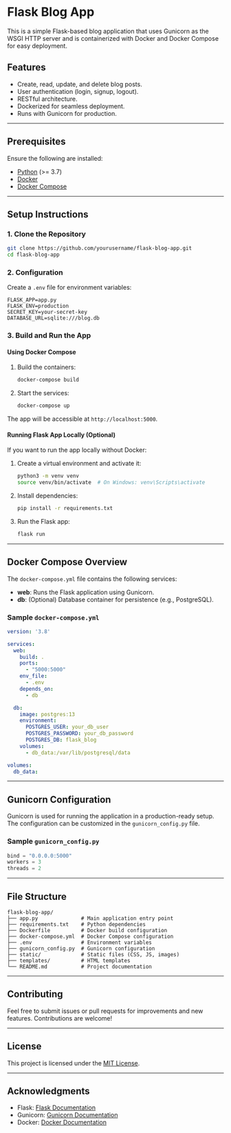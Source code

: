 # Flask Blog App

This is a simple Flask-based blog application that uses Gunicorn as the WSGI HTTP server and is containerized with Docker and Docker Compose for easy deployment.

## Features
- Create, read, update, and delete blog posts.
- User authentication (login, signup, logout).
- RESTful architecture.
- Dockerized for seamless deployment.
- Runs with Gunicorn for production.

---

## Prerequisites

Ensure the following are installed:

- [Python](https://www.python.org/) (>= 3.7)
- [Docker](https://www.docker.com/)
- [Docker Compose](https://docs.docker.com/compose/)

---

## Setup Instructions

### 1. Clone the Repository
```bash
git clone https://github.com/yourusername/flask-blog-app.git
cd flask-blog-app
```

### 2. Configuration
Create a `.env` file for environment variables:
```env
FLASK_APP=app.py
FLASK_ENV=production
SECRET_KEY=your-secret-key
DATABASE_URL=sqlite:///blog.db
```

### 3. Build and Run the App

#### Using Docker Compose
1. Build the containers:
   ```bash
   docker-compose build
   ```

2. Start the services:
   ```bash
   docker-compose up
   ```

The app will be accessible at `http://localhost:5000`.

#### Running Flask App Locally (Optional)
If you want to run the app locally without Docker:

1. Create a virtual environment and activate it:
   ```bash
   python3 -m venv venv
   source venv/bin/activate  # On Windows: venv\Scripts\activate
   ```

2. Install dependencies:
   ```bash
   pip install -r requirements.txt
   ```

3. Run the Flask app:
   ```bash
   flask run
   ```

---

## Docker Compose Overview

The `docker-compose.yml` file contains the following services:

- **web**: Runs the Flask application using Gunicorn.
- **db**: (Optional) Database container for persistence (e.g., PostgreSQL).

### Sample `docker-compose.yml`
```yaml
version: '3.8'

services:
  web:
    build: .
    ports:
      - "5000:5000"
    env_file:
      - .env
    depends_on:
      - db

  db:
    image: postgres:13
    environment:
      POSTGRES_USER: your_db_user
      POSTGRES_PASSWORD: your_db_password
      POSTGRES_DB: flask_blog
    volumes:
      - db_data:/var/lib/postgresql/data

volumes:
  db_data:
```

---

## Gunicorn Configuration

Gunicorn is used for running the application in a production-ready setup. The configuration can be customized in the `gunicorn_config.py` file.

### Sample `gunicorn_config.py`
```python
bind = "0.0.0.0:5000"
workers = 3
threads = 2
```

---

## File Structure
```
flask-blog-app/
├── app.py              # Main application entry point
├── requirements.txt    # Python dependencies
├── Dockerfile          # Docker build configuration
├── docker-compose.yml  # Docker Compose configuration
├── .env                # Environment variables
├── gunicorn_config.py  # Gunicorn configuration
├── static/             # Static files (CSS, JS, images)
├── templates/          # HTML templates
└── README.md           # Project documentation
```

---

## Contributing

Feel free to submit issues or pull requests for improvements and new features. Contributions are welcome!

---

## License

This project is licensed under the [MIT License](LICENSE).

---

## Acknowledgments

- Flask: [Flask Documentation](https://flask.palletsprojects.com/)
- Gunicorn: [Gunicorn Documentation](https://gunicorn.org/)
- Docker: [Docker Documentation](https://docs.docker.com/)
